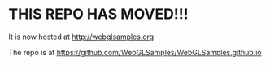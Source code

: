 # THIS REPO HAS MOVED!!! #

It is now hosted at http://webglsamples.org

The repo is at https://github.com/WebGLSamples/WebGLSamples.github.io